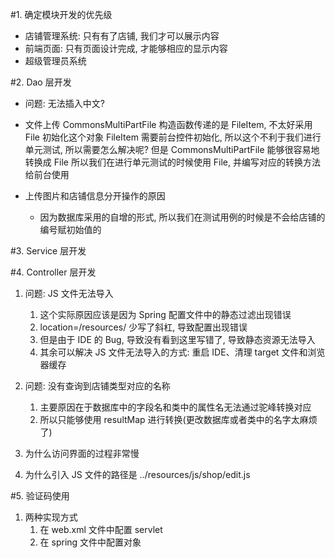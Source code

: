 #1. 确定模块开发的优先级
* 店铺管理系统: 只有有了店铺, 我们才可以展示内容
* 前端页面: 只有页面设计完成, 才能够相应的显示内容
* 超级管理员系统

#2. Dao 层开发

* 问题: 无法插入中文?

* 文件上传
CommonsMultiPartFile
构造函数传递的是 FileItem, 不太好采用 File 初始化这个对象
FileItem 需要前台控件初始化, 所以这个不利于我们进行单元测试, 所以需要怎么解决呢?
但是 CommonsMultiPartFile 能够很容易地转换成 File
所以我们在进行单元测试的时候使用 File, 并编写对应的转换方法给前台使用

* 上传图片和店铺信息分开操作的原因
    * 因为数据库采用的自增的形式, 所以我们在测试用例的时候是不会给店铺的编号赋初始值的


#3. Service 层开发


#4. Controller 层开发
1. 问题: JS 文件无法导入
   1. 这个实际原因应该是因为 Spring 配置文件中的静态过滤出现错误
   2. location=/resources/ 少写了斜杠, 导致配置出现错误
   3. 但是由于 IDE 的 Bug, 导致没有看到这里写错了, 导致静态资源无法导入
   4. 其余可以解决 JS 文件无法导入的方式: 重启 IDE、清理 target 文件和浏览器缓存
2. 问题: 没有查询到店铺类型对应的名称
    1. 主要原因在于数据库中的字段名和类中的属性名无法通过驼峰转换对应
    2. 所以只能够使用 resultMap 进行转换(更改数据库或者类中的名字太麻烦了)
3. 为什么访问界面的过程非常慢

4. 为什么引入 JS 文件的路径是 ../resources/js/shop/edit.js

#5. 验证码使用
1. 两种实现方式
    1. 在 web.xml 文件中配置 servlet
    2. 在 spring 文件中配置对象